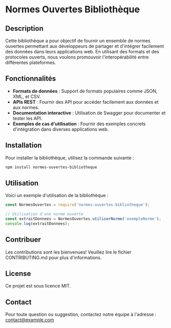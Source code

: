 # Normes Ouvertes Bibliothèque

## Description
Cette bibliothèque a pour objectif de fournir un ensemble de normes ouvertes permettant aux développeurs de partager et d'intégrer facilement des données dans leurs applications web. En utilisant des formats et des protocoles ouverts, nous voulons promouvoir l'interopérabilité entre différentes plateformes.

## Fonctionnalités
- **Formats de données** : Support de formats populaires comme JSON, XML, et CSV.
- **APIs REST** : Fournir des API pour accéder facilement aux données et aux normes.
- **Documentation interactive** : Utilisation de Swagger pour documenter et tester les API.
- **Exemples de cas d'utilisation** : Fournir des exemples concrets d'intégration dans diverses applications web.

## Installation
Pour installer la bibliothèque, utilisez la commande suivante :

```sh
npm install normes-ouvertes-bibliotheque
```

## Utilisation
Voici un exemple d'utilisation de la bibliothèque :

```javascript
const NormesOuvertes = require('normes-ouvertes-bibliotheque');

// Utilisation d'une norme ouverte 
const extraitDonnees = NormesOuvertes.utiliserNorme('exempleNorme');
console.log(extraitDonnees);
```

## Contribuer
Les contributions sont les bienvenues! Veuillez lire le fichier CONTRIBUTING.md pour plus d'informations.

## License
Ce projet est sous licence MIT.

## Contact
Pour toute question ou suggestion, contactez notre équipe à l'adresse : contact@example.com
